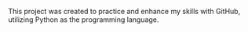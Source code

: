 This project was created to practice and enhance my skills with GitHub, utilizing Python as the programming language.
